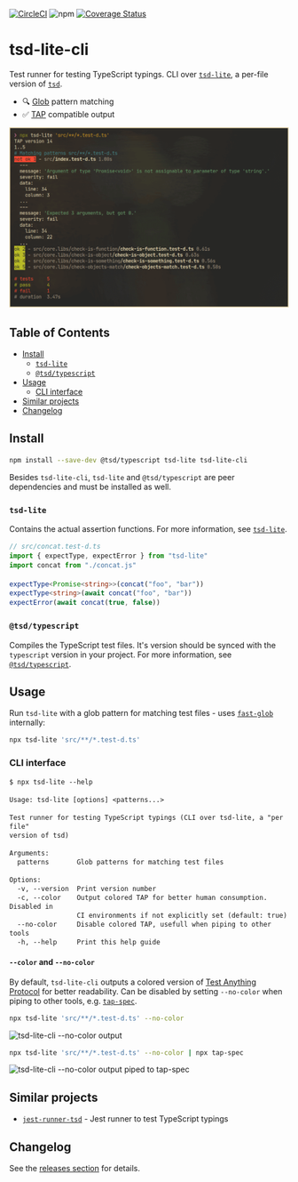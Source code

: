 <!-- markdownlint-disable first-line-h1 -->

[![CircleCI](https://dl.circleci.com/status-badge/img/gh/asd-xiv/tsd-lite-cli/tree/main.svg?style=svg)](https://dl.circleci.com/status-badge/redirect/gh/asd-xiv/tsd-lite-cli/tree/main)
![npm](https://img.shields.io/npm/v/tsd-lite-cli)
[![Coverage Status](https://coveralls.io/repos/github/asd-xiv/tsd-lite-cli/badge.svg?branch=main)](https://coveralls.io/github/asd-xiv/tsd-lite-cli?branch=main)

# tsd-lite-cli

Test runner for testing TypeScript typings. CLI over
[`tsd-lite`][intro_tsd-lite], a per-file version of [`tsd`][intro_tsd].

- :mag: [Glob][intro_fast-glob] pattern matching
- :white_check_mark: [TAP][intro_tap] compatible output

![tsd-lite-cli default colored tap output](docs/output-default.png
"tsd-lite-cli default colored tap output")

[intro_tsd]: https://github.com/SamVerschueren/tsd
[intro_tsd-lite]: https://github.com/mrazauskas/tsd-lite
[intro_fast-glob]: https://github.com/mrmlnc/fast-glob
[intro_tap]: https://testanything.org

## Table of Contents

<!-- vim-markdown-toc GFM -->

- [Install](#install)
  - [`tsd-lite`](#tsd-lite)
  - [`@tsd/typescript`](#tsdtypescript)
- [Usage](#usage)
  - [CLI interface](#cli-interface)
- [Similar projects](#similar-projects)
- [Changelog](#changelog)

<!-- vim-markdown-toc -->

## Install

```bash
npm install --save-dev @tsd/typescript tsd-lite tsd-lite-cli
```

Besides `tsd-lite-cli`, `tsd-lite` and `@tsd/typescript` are peer dependencies
and must be installed as well.

### `tsd-lite`

Contains the actual assertion functions. For more information, see
[`tsd-lite`][install_tsd-lite].

```typescript
// src/concat.test-d.ts
import { expectType, expectError } from "tsd-lite"
import concat from "./concat.js"

expectType<Promise<string>>(concat("foo", "bar"))
expectType<string>(await concat("foo", "bar"))
expectError(await concat(true, false))
```

[install_tsd-lite]: https://github.com/mrazauskas/tsd-lite

### `@tsd/typescript`

Compiles the TypeScript test files. It's version should be synced with the
`typescript` version in your project. For more information, see
[`@tsd/typescript`][install_tsd-typescript].

[install_tsd-typescript]: https://github.com/SamVerschueren/tsd-typescript

## Usage

Run `tsd-lite` with a glob pattern for matching test files - uses
[`fast-glob`][usage_fast-glob] internally:

```bash
npx tsd-lite 'src/**/*.test-d.ts'
```

[usage_fast-glob]: https://github.com/mrmlnc/fast-glob

### CLI interface

```console
$ npx tsd-lite --help

Usage: tsd-lite [options] <patterns...>

Test runner for testing TypeScript typings (CLI over tsd-lite, a "per file"
version of tsd)

Arguments:
  patterns       Glob patterns for matching test files

Options:
  -v, --version  Print version number
  -c, --color    Output colored TAP for better human consumption. Disabled in
                 CI environments if not explicitly set (default: true)
  --no-color     Disable colored TAP, usefull when piping to other tools
  -h, --help     Print this help guide
```

#### `--color` and `--no-color`

By default, `tsd-lite-cli` outputs a colored version of [Test Anything
Protocol][cli_tap] for better readability. Can be disabled by setting
`--no-color` when piping to other tools, e.g. [`tap-spec`][cli_tap-spec].

```bash
npx tsd-lite 'src/**/*.test-d.ts' --no-color
```

![tsd-lite-cli --no-color output](docs/output-no-color.png "tsd-lite-cli
--no-color output")

```bash
npx tsd-lite 'src/**/*.test-d.ts' --no-color | npx tap-spec
```

![tsd-lite-cli --no-color output piped to
tap-spec](docs/output-no-color_tap-spec.png "tsd-lite-cli --no-color output
piped to tap-spec")

[cli_tap]: https://testanything.org
[cli_tap-spec]: https://github.com/scottcorgan/tap-spec

## Similar projects

- [`jest-runner-tsd`][similar_jest-runner-tsd] - Jest runner to test TypeScript
  typings

[similar_jest-runner-tsd]: https://github.com/jest-community/jest-runner-tsd

## Changelog

See the [releases section](https://github.com/asd-xiv/tsd-lite-cli/releases)
for details.
